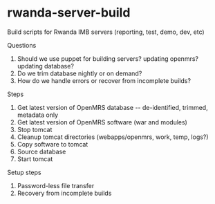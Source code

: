 rwanda-server-build
===================

Build scripts for Rwanda IMB servers (reporting, test, demo, dev, etc)

Questions

1. Should we use puppet for building servers?  updating openmrs?  updating database? 
2. Do we trim database nightly or on demand?
3. How do we handle errors or recover from incomplete builds?

Steps

1. Get latest version of OpenMRS database -- de-identified, trimmed, metadata only
2. Get latest version of OpenMRS software (war and modules)
3. Stop tomcat 
4. Cleanup tomcat directories (webapps/openmrs, work, temp, logs?)
5. Copy software to tomcat
6. Source database
7. Start tomcat

Setup steps

1. Password-less file transfer
2. Recovery from incomplete builds
